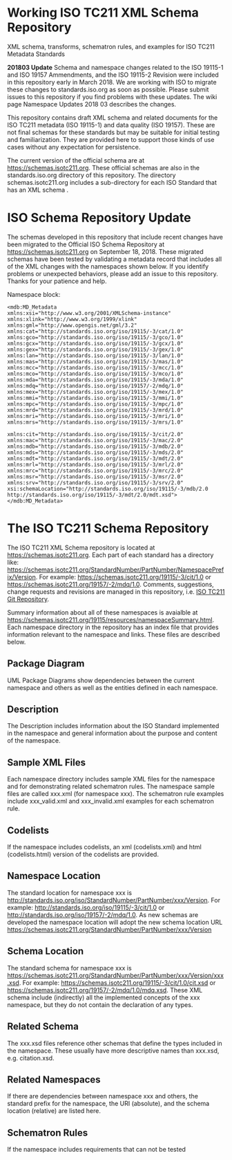 Working ISO TC211 XML Schema Repository
===

XML schema, transforms, schematron rules, and examples for ISO TC211 Metadata Standards

__201803 Update__ Schema and namespace changes related to the ISO 19115-1 and ISO 19157 Ammendments, and the ISO 19115-2 Revision were included in this repository early in March 2018. We are working with ISO to migrate these changes to standards.iso.org as soon as possible. Please submit issues to this repository if you find problems with these updates. The wiki page Namespace Updates 2018 03 describes the changes.

This repository contains draft XML schema and related documents for the ISO TC211 metadata (ISO 19115-1) 
and data quality (ISO 19157). These are not final schemas for these standards but may be suitable for 
initial testing and familiarization. They are provided here to support those kinds of use cases 
without any expectation for persistence.

The current version of the official schema are at <https://schemas.isotc211.org>. These official schemas are also in the standards.iso.org directory of this repository. The directory schemas.isotc211.org includes a sub-directory for each ISO Standard that has an XML schema .

# ISO Schema Repository Update
The schemas developed in this repository that include recent changes have been migrated to the Official ISO Schema Repository at https://schemas.isotc211.org on September 18, 2018. These migrated schemas have been tested by validating a metadata record that includes all of the XML changes with the namespaces shown below. If you identify problems or unexpected behaviors, please add an issue to this repository. Thanks for your patience and help.

Namespace block:

```
<mdb:MD_Metadata 
xmlns:xsi="http://www.w3.org/2001/XMLSchema-instance"
xmlns:xlink="http://www.w3.org/1999/xlink"
xmlns:gml="http://www.opengis.net/gml/3.2" 
xmlns:cat="http://standards.iso.org/iso/19115/-3/cat/1.0" 
xmlns:gco="http://standards.iso.org/iso/19115/-3/gco/1.0" 
xmlns:gcx="http://standards.iso.org/iso/19115/-3/gcx/1.0" 
xmlns:gex="http://standards.iso.org/iso/19115/-3/gex/1.0" 
xmlns:lan="http://standards.iso.org/iso/19115/-3/lan/1.0" 
xmlns:mas="http://standards.iso.org/iso/19115/-3/mas/1.0" 
xmlns:mcc="http://standards.iso.org/iso/19115/-3/mcc/1.0" 
xmlns:mco="http://standards.iso.org/iso/19115/-3/mco/1.0"
xmlns:mda="http://standards.iso.org/iso/19115/-3/mda/1.0" 
xmlns:mdq="http://standards.iso.org/iso/19157/-2/mdq/1.0" 
xmlns:mex="http://standards.iso.org/iso/19115/-3/mex/1.0" 
xmlns:mmi="http://standards.iso.org/iso/19115/-3/mmi/1.0" 
xmlns:mpc="http://standards.iso.org/iso/19115/-3/mpc/1.0" 
xmlns:mrd="http://standards.iso.org/iso/19115/-3/mrd/1.0" 
xmlns:mri="http://standards.iso.org/iso/19115/-3/mri/1.0"
xmlns:mrs="http://standards.iso.org/iso/19115/-3/mrs/1.0" 

xmlns:cit="http://standards.iso.org/iso/19115/-3/cit/2.0"
xmlns:mac="http://standards.iso.org/iso/19115/-3/mac/2.0"
xmlns:mdb="http://standards.iso.org/iso/19115/-3/mdb/2.0"
xmlns:mds="http://standards.iso.org/iso/19115/-3/mds/2.0"
xmlns:mdt="http://standards.iso.org/iso/19115/-3/mdt/2.0"
xmlns:mrl="http://standards.iso.org/iso/19115/-3/mrl/2.0"
xmlns:mrc="http://standards.iso.org/iso/19115/-3/mrc/2.0" 
xmlns:msr="http://standards.iso.org/iso/19115/-3/msr/2.0" 
xmlns:srv="http://standards.iso.org/iso/19115/-3/srv/2.0" 
xsi:schemaLocation="http://standards.iso.org/iso/19115/-3/mdb/2.0 http://standards.iso.org/iso/19115/-3/mdt/2.0/mdt.xsd">
</mdb:MD_Metadata>
```

# The ISO TC211 Schema Repository
The ISO TC211 XML Schema repository is located at <https://schemas.isotc211.org>. Each part of each standard has a directory like: https://schemas.isotc211.org/StandardNumber/PartNumber/NamespacePrefix/Version. For example:
<https://schemas.isotc211.org/19115/-3/cit/1.0> or
<https://schemas.isotc211.org/19157/-2/mdq/1.0>. Comments, suggestions, change requests and revisions are managed in this repository, i.e. [ISO TC211 Git Repository](https://github.com/ISO-TC211/XML).


Summary information about all of these namespaces is avaialble at https://schemas.isotc211.org/19115/resources/namespaceSummary.html. Each namespace directory in the repository has an index file that provides information relevant to the namespace and links. These files are described below.

## Package Diagram
UML Package Diagrams show dependencies between the current namespace and others as well as the entities defined in each namespace.
## Description
The Description includes information about the ISO Standard implemented in the namespace and general information about the purpose and content of the namespace.
## Sample XML Files
Each namespace directory includes sample XML files for the namespace and for demonstrating related schematron rules. The namespace sample files are called xxx.xml (for namespace xxx). The schematron rule examples include xxx_valid.xml and xxx_invalid.xml examples for each schematron rule.
## Codelists
If the namespace includes codelists, an xml (codelists.xml) and html (codelists.html) version of the codelists are provided.
## Namespace Location
The standard location for namespace xxx is http://standards.iso.org/iso/StandardNumber/PartNumber/xxx/Version. For example:
<http://standards.iso.org/iso/19115/-3/cit/1.0> or
<http://standards.iso.org/iso/19157/-2/mdq/1.0>.
As new schemas are developed the namespace location will adopt the new schema location URL
         https://schemas.isotc211.org/StandardNumber/PartNumber/xxx/Version
## Schema Location
The standard schema for namespace xxx is https://schemas.isotc211.org/StandardNumber/PartNumber/xxx/Version/xxx.xsd. For example:
<https://schemas.isotc211.org/19115/-3/cit/1.0/cit.xsd> or
<https://schemas.isotc211.org/19157/-2/mdq/1.0/mdq.xsd>.
These XML schema include (indirectly) all the implemented concepts of the xxx namespace, but they do not contain the declaration of any types.
## Related Schema
The xxx.xsd files reference other schemas that define the types included in the namespace. These usually have more descriptive names than xxx.xsd, e.g. citation.xsd.
## Related Namespaces
If there are dependencies  between namespace xxx and others, the standard prefix for the namespace, the URI (absolute), and the schema location (relative) are listed here.
## Schematron Rules
If the namespace includes requirements that can not be tested 
